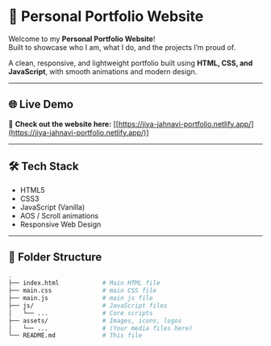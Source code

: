 # 🌟 Personal Portfolio Website

Welcome to my **Personal Portfolio Website**!  
Built to showcase who I am, what I do, and the projects I’m proud of.

A clean, responsive, and lightweight portfolio built using **HTML, CSS, and JavaScript**, with smooth animations and modern design.

---

## 🌐 Live Demo

🔗 **Check out the website here:** [[https://jiya-jahnavi-portfolio.netlify.app/](https://jiya-jahnavi-portfolio.netlify.app/)]

---

## 🛠️ Tech Stack

- HTML5  
- CSS3  
- JavaScript (Vanilla)  
- AOS / Scroll animations 
- Responsive Web Design

---

## 📁 Folder Structure

```bash
.
├── index.html            # Main HTML file
├── main.css              # main CSS file
├── main.js               # main js file
├── js/                   # JavaScript files
│   └── ...               # Core scripts
├── assets/               # Images, icons, logos
│   └── ...               # (Your media files here)
└── README.md             # This file
